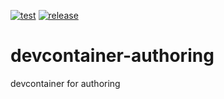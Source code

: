 [![test](https://github.com/ks6088ts-labs/devcontainer-authoring/actions/workflows/test.yml/badge.svg?branch=main)](https://github.com/ks6088ts-labs/devcontainer-authoring/actions/workflows/test.yml?query=branch%3Amain)
[![release](https://github.com/ks6088ts-labs/devcontainer-authoring/actions/workflows/release.yml/badge.svg?branch=main)](https://github.com/ks6088ts-labs/devcontainer-authoring/actions/workflows/release.yml?query=branch%3Amain)

# devcontainer-authoring
devcontainer for authoring
